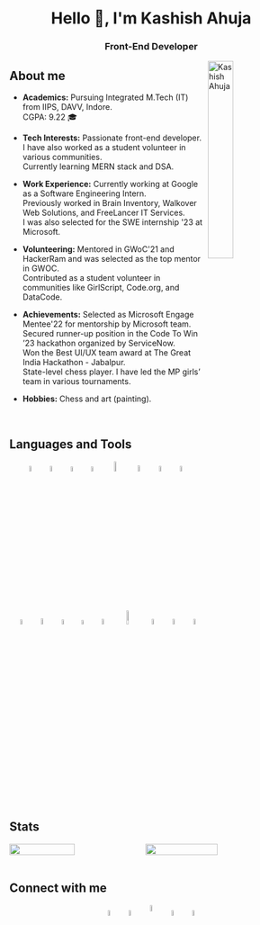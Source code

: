 <h1 align="center">Hello 👋, I'm Kashish Ahuja</h1> 
<h3 align="center">Front-End Developer</h3>

<img width="30%" align="right" alt="Kashish Ahuja" src="https://user-images.githubusercontent.com/55057608/196962872-09ab0293-7565-4ffa-9725-d1cb70a7ea5a.jpeg" />
  
##  About me
<div align="left">

- **Academics:** Pursuing Integrated M.Tech (IT) from IIPS, DAVV, Indore. <br/>
CGPA: 9.22 🎓

- **Tech Interests:** Passionate front-end developer. <br/>
I have also worked as a student volunteer in various communities. <br/>
Currently learning MERN stack and DSA.

- **Work Experience:** Currently working at Google as a Software Engineering Intern. <br/>
Previously worked in Brain Inventory, Walkover Web Solutions, and FreeLancer IT Services. <br/>
I was also selected for the SWE internship '23 at Microsoft.

- **Volunteering:** Mentored in GWoC'21 and HackerRam and was selected as the top mentor in GWOC. <br/>
Contributed as a student volunteer in communities like GirlScript, Code.org, and DataCode.

- **Achievements:** Selected as Microsoft Engage Mentee'22 for mentorship by Microsoft team. <br/>
Secured runner-up position in the Code To Win ’23 hackathon organized by ServiceNow. <br/>
Won the Best UI/UX team award at The Great India Hackathon - Jabalpur. <br/>
State-level chess player. I have led the MP girls’ team in various tournaments. 

- **Hobbies:** Chess and art (painting).

</div>

<br/>

##  Languages and Tools
<p align="center">
  <img src="https://user-images.githubusercontent.com/55057608/215124769-4e28bb35-6b77-4572-8769-42423bbf3803.png" alt="C" width="5%"/>
  &nbsp;
  <img src="https://user-images.githubusercontent.com/55057608/215125719-b1eb21db-cd5d-4b96-a962-b13afef2fde5.png" alt="C++" width="5%"/>
  &nbsp;
  <img src="https://user-images.githubusercontent.com/55057608/215135875-f3a0f9ee-083e-4090-9d12-6a98bda40e18.png" alt="HTML" width="4.8%"/>
  &nbsp;
  <img src="https://user-images.githubusercontent.com/55057608/215132531-c2bf186e-e6cf-4802-89df-093ba13248d3.png" alt="CSS" width="4.8%"/>
  &nbsp;
  <img src="https://user-images.githubusercontent.com/55057608/215137273-32983d5d-fbdf-4f54-9afb-50e70c0c7696.png" alt="Sass" width="6.8%"/>
  &nbsp;
  <img src="https://user-images.githubusercontent.com/55057608/215129778-ca0e6263-095d-4bf6-a3bf-43e99e4413b0.png" alt="BootStrap" width="5.2%"/>
  &nbsp;
  <img src="https://user-images.githubusercontent.com/55057608/215138834-6c7fc9f6-1ee1-464e-ad98-c5ae0f8dcde0.png" alt="JavaScript" width="5%"/>
  &nbsp;
  <img src="https://github.com/kashishahuja2002/kashishahuja2002/assets/55057608/d9e5040e-31c0-451f-9312-40e59be3e748" alt="TypeScript" width="5%"/>
  &nbsp;
  <br/>
  <img src="https://github.com/kashishahuja2002/kashishahuja2002/assets/55057608/44534ae0-3146-47b6-882e-9ca9174af47c" alt="Angular" width="4.8%"/>
  &nbsp;
  <img src="https://user-images.githubusercontent.com/55057608/215139554-450c13fc-f06f-4e5d-a29e-4acea5ce82f2.png" alt="React.js" width="5.2%"/>
  &nbsp;
  <img src="https://user-images.githubusercontent.com/55057608/215172117-1c6784a7-12b4-4917-954f-837e54b5e476.png" alt="Redux" width="4.8%"/>
  &nbsp;
  <img src="https://github.com/kashishahuja2002/kashishahuja2002/assets/55057608/9bf28dec-af9a-4371-b01e-2182ac41e01d" alt="Node.js" width="4.5%"/>
  &nbsp;
  <img src="https://github.com/kashishahuja2002/kashishahuja2002/assets/55057608/c15f9d9d-a087-46fb-8f3f-64b48d2e9bf5" alt="MongoDB" width="5%"/>
  &nbsp;
  <img src="https://github.com/kashishahuja2002/kashishahuja2002/assets/55057608/b653003c-4a24-4d20-8619-914f5f84cb00" alt="SQL" width="8%"/>
  &nbsp;
  <img src="https://user-images.githubusercontent.com/55057608/215184579-9d4d5859-5dee-4eae-b581-714204c30f64.png" alt="Git" width="5%"/>
  &nbsp;
  <img src="https://user-images.githubusercontent.com/55057608/215185998-d93c21d2-1a25-451f-bd9e-dbd3f0cc9de0.png" alt="GitHub" width="5%"/>
  &nbsp;
  <img src="https://user-images.githubusercontent.com/55057608/215184827-93ec1b83-a9f6-47bd-aece-50c89c7e175b.png" alt="VS Code" width="5%"/>
</p>

<br/>


##  Stats

<div style="display: flex; flex-direction: row"> 
  <img src="https://github-readme-stats.vercel.app/api?username=kashishahuja2002&show_icons=true&theme=gotham" width="48%" />
  <img src="https://github-readme-streak-stats.herokuapp.com/?user=kashishahuja2002&theme=gotham" width="50.5%" />
</div>


<br/>

## Connect with me
<p align="center">
  <a href="https://www.linkedin.com/in/kashish-ahuja-1505/"><img align="center" src="https://user-images.githubusercontent.com/55057608/215177293-aff4eb00-db24-4e0f-9ee7-1f4cdef0c134.png" alt="LinkedIn | kashish-ahuja-1505" width="5%" /></a>
  &nbsp;
  <a href="https://www.instagram.com/kashish.ahuja_/"><img align="center" src="https://user-images.githubusercontent.com/55057608/215179600-b7e1306b-a220-439d-8fd0-5707318bdba1.png" alt="Instagram | kashish.ahuja_" width="5%" /></a>
  &nbsp;
  <a href="mailto:kashishahuja2002@gmail.com"><img align="center" width="5.5%" src="https://user-images.githubusercontent.com/55057608/215180075-3dc71f52-8a0c-4265-bdc1-93ceb9871ac5.png" /></a>
  &nbsp;
  <a href="https://twitter.com/15kashishahuja"><img align="center" src="https://user-images.githubusercontent.com/55057608/215180448-e62464b5-a62c-4a06-b646-549f85c498b6.png" alt="Twitter | 15kashishahuja" width="5%" /></a>
  &nbsp;
  <a href="https://www.facebook.com/profile.php?id=100085283182091"><img align="center" src="https://user-images.githubusercontent.com/55057608/215182532-419e0e82-8c9e-46a0-bf55-8ff0b5ce1fc7.png" alt="Facebook" width="5%" /></a>
</p>
